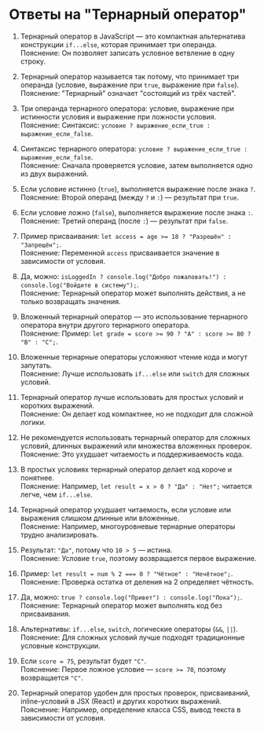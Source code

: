 # Ответы на "Тернарный оператор"

1. Тернарный оператор в JavaScript — это компактная альтернатива конструкции `if...else`, которая принимает три операнда.  
   Пояснение: Он позволяет записать условное ветвление в одну строку.

2. Тернарный оператор называется так потому, что принимает три операнда (условие, выражение при `true`, выражение при `false`).  
   Пояснение: "Тернарный" означает "состоящий из трёх частей".

3. Три операнда тернарного оператора: условие, выражение при истинности условия и выражение при ложности условия.  
   Пояснение: Синтаксис: `условие ? выражение_если_true : выражение_если_false`.

4. Синтаксис тернарного оператора: `условие ? выражение_если_true : выражение_если_false`.  
   Пояснение: Сначала проверяется условие, затем выполняется одно из двух выражений.

5. Если условие истинно (`true`), выполняется выражение после знака `?`.  
   Пояснение: Второй операнд (между `?` и `:`) — результат при `true`.

6. Если условие ложно (`false`), выполняется выражение после знака `:`.  
   Пояснение: Третий операнд (после `:`) — результат при `false`.

7. Пример присваивания: `let access = age >= 18 ? "Разрешён" : "Запрещён";`.  
   Пояснение: Переменной `access` присваивается значение в зависимости от условия.

8. Да, можно: `isLoggedIn ? console.log("Добро пожаловать!") : console.log("Войдите в систему");`.  
   Пояснение: Тернарный оператор может выполнять действия, а не только возвращать значения.

9. Вложенный тернарный оператор — это использование тернарного оператора внутри другого тернарного оператора.  
   Пояснение: Пример: `let grade = score >= 90 ? "A" : score >= 80 ? "B" : "C";`.

10. Вложенные тернарные операторы усложняют чтение кода и могут запутать.  
    Пояснение: Лучше использовать `if...else` или `switch` для сложных условий.

11. Тернарный оператор лучше использовать для простых условий и коротких выражений.  
    Пояснение: Он делает код компактнее, но не подходит для сложной логики.

12. Не рекомендуется использовать тернарный оператор для сложных условий, длинных выражений или множества вложенных проверок.  
    Пояснение: Это ухудшает читаемость и поддерживаемость кода.

13. В простых условиях тернарный оператор делает код короче и понятнее.  
    Пояснение: Например, `let result = x > 0 ? "Да" : "Нет";` читается легче, чем `if...else`.

14. Тернарный оператор ухудшает читаемость, если условие или выражения слишком длинные или вложенные.  
    Пояснение: Например, многоуровневые тернарные операторы трудно анализировать.

15. Результат: `"Да"`, потому что `10 > 5` — истина.  
    Пояснение: Условие `true`, поэтому возвращается первое выражение.

16. Пример: `let result = num % 2 === 0 ? "Чётное" : "Нечётное";`.  
    Пояснение: Проверка остатка от деления на 2 определяет чётность.

17. Да, можно: `true ? console.log("Привет") : console.log("Пока");`.  
    Пояснение: Тернарный оператор может выполнять код без присваивания.

18. Альтернативы: `if...else`, `switch`, логические операторы (`&&`, `||`).  
    Пояснение: Для сложных условий лучше подходят традиционные условные конструкции.

19. Если `score = 75`, результат будет `"C"`.  
    Пояснение: Первое ложное условие — `score >= 70`, поэтому возвращается `"C"`.

20. Тернарный оператор удобен для простых проверок, присваиваний, inline-условий в JSX (React) и других коротких выражений.  
    Пояснение: Например, определение класса CSS, вывод текста в зависимости от условия.
